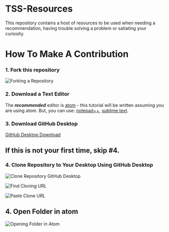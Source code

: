 # TSS-Resources

This repository contains a host of resources to be used when needing a recommendation, having trouble solving a problem or satiating your curiosity.

# How To Make A Contribution

### 1. Fork this repository

![Forking a Repository](https://image.prntscr.com/image/xSr3fvroSk_LMBTQ3vg84w.png "Forking A Repository")


### 2. Download a Text Editor

The **_recommended_** editor is [atom](https://atom.io/) - this tutorial will be written assuming you are using atom. But, you can use: [notepad++](https://notepad-plus-plus.org/),
[sublime text](https://www.sublimetext.com/).

### 3. Download GitHub Desktop

[GitHub Desktop Download](https://desktop.github.com/)

## If this is **not** your first time, skip #4.

### 4. Clone Repository to Your Desktop Using GitHub Desktop

![Clone Repository GitHub Desktop](https://image.prntscr.com/image/qzXE1ikcTO_Gpxj2bWR3FA.png "Clone Repository GitHub Desktop")

![Find Cloning URL](https://image.prntscr.com/image/sAAblU67QrG7RYOm3XxQJg.png "Find Cloning URL")

![Paste Clone URL](https://image.prntscr.com/image/IObH93KmQdaYyJn-gwAgWA.png "Paste Clone URL")


## 4. Open Folder in atom

![Opening Folder in Atom](https://image.prntscr.com/image/9cWgQKqNRaqVO0HcLCMqSg.png "Opening Folder In Atom")
